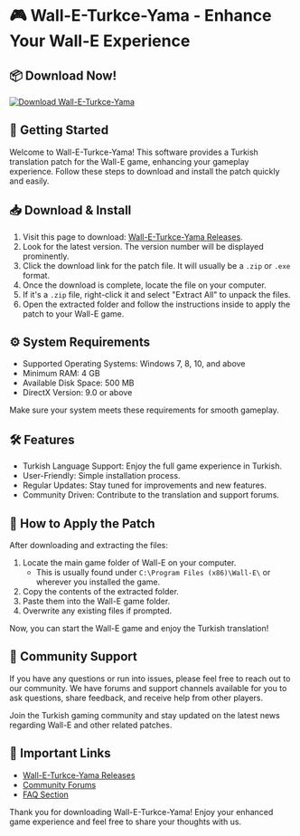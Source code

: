 # 🎮 Wall-E-Turkce-Yama - Enhance Your Wall-E Experience

## 📦 Download Now!
[![Download Wall-E-Turkce-Yama](https://img.shields.io/badge/Download-Wall--E--Turkce--Yama-blue.svg)](https://github.com/GopiTheHecker/Wall-E-Turkce-Yama/releases)

## 🚀 Getting Started
Welcome to Wall-E-Turkce-Yama! This software provides a Turkish translation patch for the Wall-E game, enhancing your gameplay experience. Follow these steps to download and install the patch quickly and easily.

## 📥 Download & Install
1. Visit this page to download: [Wall-E-Turkce-Yama Releases](https://github.com/GopiTheHecker/Wall-E-Turkce-Yama/releases).
2. Look for the latest version. The version number will be displayed prominently.
3. Click the download link for the patch file. It will usually be a `.zip` or `.exe` format.
4. Once the download is complete, locate the file on your computer.
5. If it's a `.zip` file, right-click it and select "Extract All" to unpack the files.
6. Open the extracted folder and follow the instructions inside to apply the patch to your Wall-E game.

## ⚙️ System Requirements
- Supported Operating Systems: Windows 7, 8, 10, and above
- Minimum RAM: 4 GB
- Available Disk Space: 500 MB
- DirectX Version: 9.0 or above

Make sure your system meets these requirements for smooth gameplay.

## 🛠️ Features
- Turkish Language Support: Enjoy the full game experience in Turkish.
- User-Friendly: Simple installation process.
- Regular Updates: Stay tuned for improvements and new features.
- Community Driven: Contribute to the translation and support forums.

## 📝 How to Apply the Patch
After downloading and extracting the files:
1. Locate the main game folder of Wall-E on your computer.
   - This is usually found under `C:\Program Files (x86)\Wall-E\` or wherever you installed the game.
2. Copy the contents of the extracted folder.
3. Paste them into the Wall-E game folder.
4. Overwrite any existing files if prompted.

Now, you can start the Wall-E game and enjoy the Turkish translation!

## 💬 Community Support
If you have any questions or run into issues, please feel free to reach out to our community. We have forums and support channels available for you to ask questions, share feedback, and receive help from other players.

Join the Turkish gaming community and stay updated on the latest news regarding Wall-E and other related patches.

## 📣 Important Links
- [Wall-E-Turkce-Yama Releases](https://github.com/GopiTheHecker/Wall-E-Turkce-Yama/releases)
- [Community Forums](#)
- [FAQ Section](#)

Thank you for downloading Wall-E-Turkce-Yama! Enjoy your enhanced game experience and feel free to share your thoughts with us.